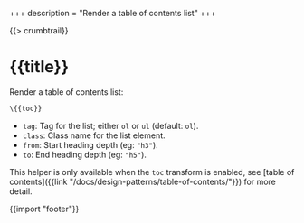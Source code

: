 +++
description = "Render a table of contents list"
+++

{{> crumbtrail}}

# {{title}}

Render a table of contents list:

```handlebars
\{{toc}}
```

* `tag`: Tag for the list; either `ol` or `ul` (default: `ol`).
* `class`: Class name for the list element.
* `from`: Start heading depth (eg: `"h3"`).
* `to`: End heading depth (eg: `"h5"`).

This helper is only available when the `toc` transform is enabled, see [table of contents]({{link "/docs/design-patterns/table-of-contents/"}}) for more detail.

{{import "footer"}}
